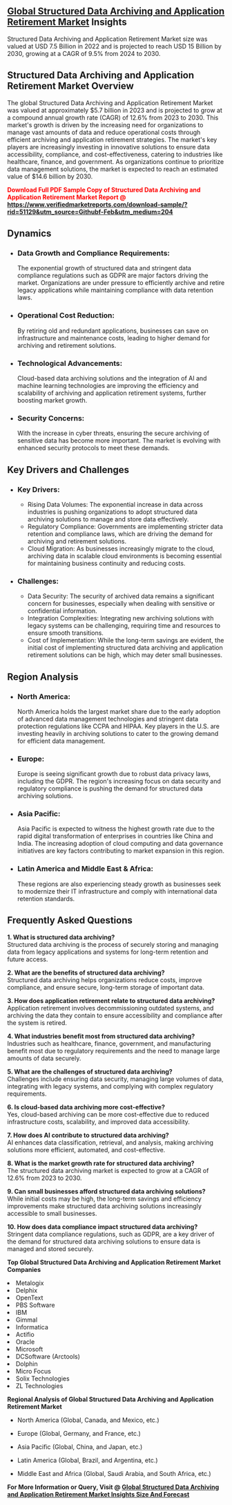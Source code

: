 <h2><a href="https://www.verifiedmarketreports.com/download-sample/?rid=51129&amp;utm_source=Githubf&amp;utm_medium=204" target="_blank">Global Structured Data Archiving and Application Retirement Market</a> Insights</h2><p>Structured Data Archiving and Application Retirement Market size was valued at USD 7.5 Billion in 2022 and is projected to reach USD 15 Billion by 2030, growing at a CAGR of 9.5% from 2024 to 2030.</p><p> <h2>Structured Data Archiving and Application Retirement Market Overview</h2> <p>The global Structured Data Archiving and Application Retirement Market was valued at approximately $5.7 billion in 2023 and is projected to grow at a compound annual growth rate (CAGR) of 12.6% from 2023 to 2030. This market's growth is driven by the increasing need for organizations to manage vast amounts of data and reduce operational costs through efficient archiving and application retirement strategies. The market's key players are increasingly investing in innovative solutions to ensure data accessibility, compliance, and cost-effectiveness, catering to industries like healthcare, finance, and government. As organizations continue to prioritize data management solutions, the market is expected to reach an estimated value of $14.6 billion by 2030.</p> <p><strong><p><span class=""><span style="color: #ff0000;"><strong>Download Full PDF Sample Copy of Structured Data Archiving and Application Retirement Market Report</strong> @ </span><a href="https://www.verifiedmarketreports.com/download-sample/?rid=51129&amp;utm_source=Githubf-Feb&amp;utm_medium=204" target="_blank">https://www.verifiedmarketreports.com/download-sample/?rid=51129&amp;utm_source=Githubf-Feb&amp;utm_medium=204</a></span></p></strong></p> <h2>Dynamics</h2> <ul> <li><h3>Data Growth and Compliance Requirements:</h3> The exponential growth of structured data and stringent data compliance regulations such as GDPR are major factors driving the market. Organizations are under pressure to efficiently archive and retire legacy applications while maintaining compliance with data retention laws.</li> <li><h3>Operational Cost Reduction:</h3> By retiring old and redundant applications, businesses can save on infrastructure and maintenance costs, leading to higher demand for archiving and retirement solutions.</li> <li><h3>Technological Advancements:</h3> Cloud-based data archiving solutions and the integration of AI and machine learning technologies are improving the efficiency and scalability of archiving and application retirement systems, further boosting market growth.</li> <li><h3>Security Concerns:</h3> With the increase in cyber threats, ensuring the secure archiving of sensitive data has become more important. The market is evolving with enhanced security protocols to meet these demands.</li> </ul> <h2>Key Drivers and Challenges</h2> <ul> <li><h3>Key Drivers:</h3> <ul> <li>Rising Data Volumes: The exponential increase in data across industries is pushing organizations to adopt structured data archiving solutions to manage and store data effectively.</li> <li>Regulatory Compliance: Governments are implementing stricter data retention and compliance laws, which are driving the demand for archiving and retirement solutions.</li> <li>Cloud Migration: As businesses increasingly migrate to the cloud, archiving data in scalable cloud environments is becoming essential for maintaining business continuity and reducing costs.</li> </ul> </li> <li><h3>Challenges:</h3> <ul> <li>Data Security: The security of archived data remains a significant concern for businesses, especially when dealing with sensitive or confidential information.</li> <li>Integration Complexities: Integrating new archiving solutions with legacy systems can be challenging, requiring time and resources to ensure smooth transitions.</li> <li>Cost of Implementation: While the long-term savings are evident, the initial cost of implementing structured data archiving and application retirement solutions can be high, which may deter small businesses.</li> </ul> </li> </ul> <h2>Region Analysis</h2> <ul> <li><h3>North America:</h3> North America holds the largest market share due to the early adoption of advanced data management technologies and stringent data protection regulations like CCPA and HIPAA. Key players in the U.S. are investing heavily in archiving solutions to cater to the growing demand for efficient data management.</li> <li><h3>Europe:</h3> Europe is seeing significant growth due to robust data privacy laws, including the GDPR. The region's increasing focus on data security and regulatory compliance is pushing the demand for structured data archiving solutions.</li> <li><h3>Asia Pacific:</h3> Asia Pacific is expected to witness the highest growth rate due to the rapid digital transformation of enterprises in countries like China and India. The increasing adoption of cloud computing and data governance initiatives are key factors contributing to market expansion in this region.</li> <li><h3>Latin America and Middle East & Africa:</h3> These regions are also experiencing steady growth as businesses seek to modernize their IT infrastructure and comply with international data retention standards.</li> </ul> <h2>Frequently Asked Questions</h2> <p><strong>1. What is structured data archiving?</strong><br>Structured data archiving is the process of securely storing and managing data from legacy applications and systems for long-term retention and future access.</p> <p><strong>2. What are the benefits of structured data archiving?</strong><br>Structured data archiving helps organizations reduce costs, improve compliance, and ensure secure, long-term storage of important data.</p> <p><strong>3. How does application retirement relate to structured data archiving?</strong><br>Application retirement involves decommissioning outdated systems, and archiving the data they contain to ensure accessibility and compliance after the system is retired.</p> <p><strong>4. What industries benefit most from structured data archiving?</strong><br>Industries such as healthcare, finance, government, and manufacturing benefit most due to regulatory requirements and the need to manage large amounts of data securely.</p> <p><strong>5. What are the challenges of structured data archiving?</strong><br>Challenges include ensuring data security, managing large volumes of data, integrating with legacy systems, and complying with complex regulatory requirements.</p> <p><strong>6. Is cloud-based data archiving more cost-effective?</strong><br>Yes, cloud-based archiving can be more cost-effective due to reduced infrastructure costs, scalability, and improved data accessibility.</p> <p><strong>7. How does AI contribute to structured data archiving?</strong><br>AI enhances data classification, retrieval, and analysis, making archiving solutions more efficient, automated, and cost-effective.</p> <p><strong>8. What is the market growth rate for structured data archiving?</strong><br>The structured data archiving market is expected to grow at a CAGR of 12.6% from 2023 to 2030.</p> <p><strong>9. Can small businesses afford structured data archiving solutions?</strong><br>While initial costs may be high, the long-term savings and efficiency improvements make structured data archiving solutions increasingly accessible to small businesses.</p> <p><strong>10. How does data compliance impact structured data archiving?</strong><br>Stringent data compliance regulations, such as GDPR, are a key driver of the demand for structured data archiving solutions to ensure data is managed and stored securely.</p> </p><p><strong>Top Global Structured Data Archiving and Application Retirement Market Companies</strong></p><div data-test-id=""><p><li>Metalogix</li><li> Delphix</li><li> OpenText</li><li> PBS Software</li><li> IBM</li><li> Gimmal</li><li> Informatica</li><li> Actifio</li><li> Oracle</li><li> Microsoft</li><li> DCSoftware (Arctools)</li><li> Dolphin</li><li> Micro Focus</li><li> Solix Technologies</li><li> ZL Technologies</li></p><div><strong>Regional Analysis of&nbsp;Global Structured Data Archiving and Application Retirement Market</strong></div><ul><li dir="ltr"><p dir="ltr">North America&nbsp;(Global, Canada, and Mexico, etc.)</p></li><li dir="ltr"><p dir="ltr">Europe (Global, Germany, and France, etc.)</p></li><li dir="ltr"><p dir="ltr">Asia Pacific&nbsp;(Global, China, and Japan, etc.)</p></li><li dir="ltr"><p dir="ltr">Latin America&nbsp;(Global, Brazil, and Argentina, etc.)</p></li><li dir="ltr">Middle East and Africa&nbsp;(Global, Saudi Arabia, and South Africa, etc.)</li></ul><p><strong>For More Information or Query, Visit @&nbsp;</strong><strong><a href="https://www.verifiedmarketreports.com/product/global-structured-data-archiving-and-application-retirement-market-2019-by-company-regions-type-and-application-forecast-to-2024/?utm_source=Githubf&amp;utm_medium=204" target="_blank">Global Structured Data Archiving and Application Retirement Market Insights Size And Forecast</a></strong></p></div>
